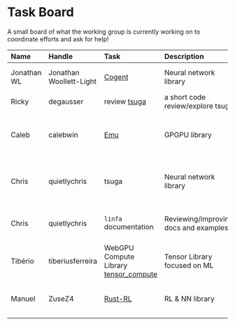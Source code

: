 # Task Board

A small board of what the working group is currently working on to coordinate efforts and ask for help! 


| Name | Handle | Task | Description | Need Help? | Help Desc | 
| :--- | :--- | :---| :--- | :--- | :--- |
| Jonathan WL | Jonathan Woollett-Light | [Cogent](https://crates.io/crates/cogent) | Neural network library |  Any appreciated | Specifcally in convolutional layers | 
| Ricky | degausser | review [tsuga](https://github.com/quietlychris/tsuga) | a short code review/explore tsuga | N | N/A | 
| Caleb | calebwin | [Emu](https://calebwin.github.io/emu/) | GPGPU library | Suggestions, PRs, test-runs, etc. would all be appreciated | [highest priority issue atm](https://github.com/calebwin/emu/issues/39) | 
| Chris | quietlychris | tsuga | Neural network library | Help welcome, but not required at the moment | Issues listed in repo | 
| Chris | quietlychris | `linfa` documentation | Reviewing/improving docs and examples | Any appreciated (good first issue) | Discuss in Zulip |
| Tibério | tiberiusferreira | WebGPU Compute Library [tensor_compute](https://github.com/tiberiusferreira/tensor_compute) | Tensor Library focused on ML  | Suggestions welcome | Discuss in Zulip |
| Manuel | ZuseZ4 | [Rust-RL](https://github.com/ZuseZ4/Rust_RL) | RL & NN library  | Help welcome, but not required | :--- |



